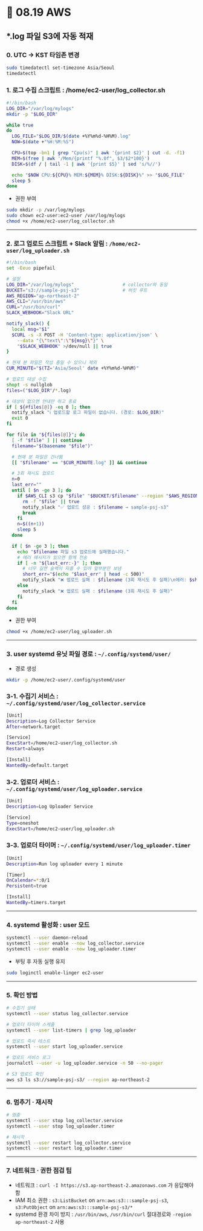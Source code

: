 # 📗 08.19 AWS
## *.log 파일 S3에 자동 적재
### 0. UTC -> KST 타임존 변경
```bash
sudo timedatectl set-timezone Asia/Seoul
timedatectl
```
### 1. 로그 수집 스크립트 : /home/ec2-user/log_collector.sh
```bash
#!/bin/bash
LOG_DIR="/var/log/mylogs"
mkdir -p "$LOG_DIR"

while true
do
  LOG_FILE="$LOG_DIR/$(date +%Y%m%d-%H%M).log"
  NOW=$(date +"%H:%M:%S")

  CPU=$(top -bn1 | grep "Cpu(s)" | awk '{print $2}' | cut -d. -f1)
  MEM=$(free | awk '/Mem/{printf "%.0f", $3/$2*100}')
  DISK=$(df / | tail -1 | awk '{print $5}' | sed 's/%//')

  echo "$NOW CPU:${CPU}% MEM:${MEM}% DISK:${DISK}%" >> "$LOG_FILE"
  sleep 5
done
```
- 권한 부여
```bash
sudo mkdir -p /var/log/mylogs
sudo chown ec2-user:ec2-user /var/log/mylogs
chmod +x /home/ec2-user/log_collector.sh
```
---
### 2. 로그 업로드 스크립트 + Slack 알림 : `/home/ec2-user/log_uploader.sh`
```bash
#!/bin/bash
set -Eeuo pipefail

# 설정
LOG_DIR="/var/log/mylogs"                  # collector와 동일
BUCKET="s3://sample-psj-s3"                # 버킷 루트
AWS_REGION="ap-northeast-2"
AWS_CLI="/usr/bin/aws"
CURL="/usr/bin/curl"
SLACK_WEBHOOK="Slack URL"

notify_slack() {
  local msg="$1"
  $CURL -s -X POST -H 'Content-type: application/json' \
    --data "{\"text\":\"${msg}\"}" \
    "$SLACK_WEBHOOK" >/dev/null || true
}

# 현재 분 파일은 작성 중일 수 있으니 제외
CUR_MINUTE="$(TZ='Asia/Seoul' date +%Y%m%d-%H%M)"

# 업로드 대상 수집
shopt -s nullglob
files=("$LOG_DIR"/*.log)

# 대상이 없으면 안내만 하고 종료
if [ ${#files[@]} -eq 0 ]; then
  notify_slack "ℹ️ 업로드할 로그 파일이 없습니다. (경로: $LOG_DIR)"
  exit 0
fi

for file in "${files[@]}"; do
  [ -f "$file" ] || continue
  filename="$(basename "$file")"

  # 현재 분 파일은 건너뜀
  [[ "$filename" == "$CUR_MINUTE.log" ]] && continue

  # 3회 재시도 업로드
  n=0
  last_err=""
  until [ $n -ge 3 ]; do
    if $AWS_CLI s3 cp "$file" "$BUCKET/$filename" --region "$AWS_REGION" --only-show-errors 2> >(last_err=$(cat); typeset -p last_err >/dev/null); then
      rm -f "$file" || true
      notify_slack "✅ 업로드 성공 : $filename → sample-psj-s3"
      break
    fi
    n=$((n+1))
    sleep 5
  done

  if [ $n -ge 3 ]; then
    echo "$filename 파일 s3 업로드에 실패했습니다."
    # 에러 메시지가 있으면 함께 전송
    if [ -n "${last_err:-}" ]; then
      # 너무 길면 슬랙이 자를 수 있어 앞부분만 보냄
      short_err="$(echo "$last_err" | head -c 500)"
      notify_slack "❌ 업로드 실패 : $filename (3회 재시도 후 실패)\n에러: $short_err"
    else
      notify_slack "❌ 업로드 실패 : $filename (3회 재시도 후 실패)"
    fi
  fi
done
```
- 권한 부여
```bash
chmod +x /home/ec2-user/log_uploader.sh
```
---
### 3. user systemd 유닛 파일 경로 : `~/.config/systemd/user/`
- 경로 생성
```bash
mkdir -p /home/ec2-user/.config/systemd/user
```
### 3-1. 수집기 서비스 : `~/.config/systemd/user/log_collector.service`
```bash
[Unit]
Description=Log Collector Service
After=network.target

[Service]
ExecStart=/home/ec2-user/log_collector.sh
Restart=always

[Install]
WantedBy=default.target
```
### 3-2. 업로더 서비스 : `~/.config/systemd/user/log_uploader.service`
```bash
[Unit]
Description=Log Uploader Service

[Service]
Type=oneshot
ExecStart=/home/ec2-user/log_uploader.sh
```
### 3-3. 업로더 타이머 : `~/.config/systemd/user/log_uploader.timer`
```bash
[Unit]
Description=Run log uploader every 1 minute

[Timer]
OnCalendar=*:0/1
Persistent=true

[Install]
WantedBy=timers.target
```
---
### 4. systemd 활성화 : user 모드
```bash
systemctl --user daemon-reload
systemctl --user enable --now log_collector.service
systemctl --user enable --now log_uploader.timer
```
- 부팅 후 자동 실행 유지
```bash
sudo loginctl enable-linger ec2-user
```
---
### 5. 확인 방법
```bash
# 수집기 상태
systemctl --user status log_collector.service

# 업로더 타이머 스케줄
systemctl --user list-timers | grep log_uploader

# 업로드 즉시 테스트
systemctl --user start log_uploader.service

# 업로드 서비스 로그
journalctl --user -u log_uploader.service -n 50 --no-pager

# S3 업로드 확인
aws s3 ls s3://sample-psj-s3/ --region ap-northeast-2
```
---
### 6. 멈추기 · 재시작
```bash
# 멈춤
systemctl --user stop log_collector.service
systemctl --user stop log_uploader.timer

# 재시작
systemctl --user restart log_collector.service
systemctl --user restart log_uploader.timer
```
---
### 7. 네트워크 · 권한 점검 팁
- 네트워크 : `curl -I https://s3.ap-northeast-2.amazonaws.com` 가 응답해야 함
- IAM 최소 권한 : `s3:ListBucket` on `arn:aws:s3:::sample-psj-s3`, `s3:PutObject` on `arn:aws:s3:::sample-psj-s3/*`
- systemd 환경 차이 방지 : `/usr/bin/aws`, `/usr/bin/curl` 절대경로와 `-region ap-northeast-2` 사용
